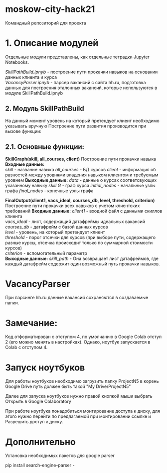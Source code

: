 # moskow-city-hack21
Командный репозиторий для проекта

# 1. Описание модулей
Отдельные модули представлены, как отдельные тетрадки Jupyter Notebooks.  

*SkillPathBuild.ipnyb* - построение пути прокачки навыков на основании данных клиента и курса  
*VacancyParser.ipnyb* - парсер вакансий с сайта hh.ru, подготовка данных для построения эталонных вакансий, которые используются в модуле SkillPathBuild.ipnyb  


## 2. Модуль SkillPathBuild
На данный момент уровень на который претендует клиент необходимо указывать вручную
Построение пути развития производится при вызове функции:

## 2.1. Основные функции:
**SkillGraph(skill, all_courses, client)** 
Построение пути прокачки навыка
**Входные данные:**  
*skill* - название навыка
*all_courses* - БД курсов
*client* - информация об разностей между уровнями владения навыком клиентом и требуемым уровнем
**Выходные данные:**
*data* - данные о курсах соответсвующих указанному навыку *skill*
*G* - граф курса
*initial_nodes* - начальные узлы графа
*final_nodes* - конечные узлы графа

**FinalOutput(client1, vacs_ideal, courses_db, level, threshold, criterion)** 
Построение пути прокачки всех навыков с учетом клиентских требований 
**Входные данные:** 
*client1* - входной файл с данными скиллов клиента  
*vacs_ideal* - лист, содержащий датафреймы идеальных вакансий  
*courses_db* - датафрейм с базой данных курсов  
*level* - уровень, на который претендует клиент  
*threshold* - порог отсечки для курсов (при выборе пути, содержащего разные курсы, отсечка происходит только по суммарной стоимости курсов)   
*criterion* - вспомогательный параметр  
**Выходные данные:** 
*skill_path* - Она возвращает лист датафреймов, где каждый датафрейм  содержит один возможный путь прокачки навыков.

# VacancyParser
При парсинге hh.ru данные вакансий сохраняются в создаваемые папки.


# Замечание: 
Код отформатирован с отступом 4, по умолчанию в Google Colab отступ 2 (его можно менять в настройках). 
Однако, ноутбук запускается в Colab с отступом 4.


# Запуск ноутбуков
Для работы ноутбуков необходимо загрузить папку ProjectN5 в корень Google Drive
путь должен быть такой 
"My Drive/ProjectN5"

Далее для запуска ноутбуков нужно правой кнопкой мыши выбрать Открыть в Google Colaboratory

При работе ноутбука понадобиться монтирование доступа к диску, для этого
нужно перейти по предлагаемой при монтировании ссылке и Разрешить доступ к диску.

# Дополнительно
Установка необходимых пакетов для google parser

pip install search-engine-parser - 


